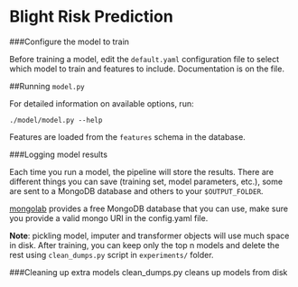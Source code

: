 # Blight Risk Prediction

###Configure the model to train

Before training a model, edit the `default.yaml` configuration file to select which model to train and features to include. Documentation is on the file.

##Running `model.py`

For detailed information on available options, run:

`./model/model.py --help`

Features are loaded from the `features` schema in the database.

###Logging model results

Each time you run a model, the pipeline will store the results. There are different things you can save (training set, model parameters, etc.), some are sent to a MongoDB database and others to your `$OUTPUT_FOLDER`.

[mongolab](https://mongolab.com) provides a free MongoDB database that you can use, make sure you provide a valid mongo URI in the config.yaml file.

**Note**: pickling model, imputer and transformer objects will use much space in disk. After training, you can keep only the top n models and delete the rest using `clean_dumps.py` script in `experiments/` folder.

###Cleaning up extra models
clean_dumps.py cleans up models from disk
